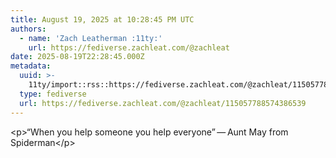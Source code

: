 ```yaml
---
title: August 19, 2025 at 10:28:45 PM UTC
authors:
  - name: 'Zach Leatherman :11ty:'
    url: https://fediverse.zachleat.com/@zachleat
date: 2025-08-19T22:28:45.000Z
metadata:
  uuid: >-
    11ty/import::rss::https://fediverse.zachleat.com/@zachleat/115057788574386539
  type: fediverse
  url: https://fediverse.zachleat.com/@zachleat/115057788574386539
---
```

\<p>“When you help someone you help everyone” — Aunt May from Spiderman\</p>